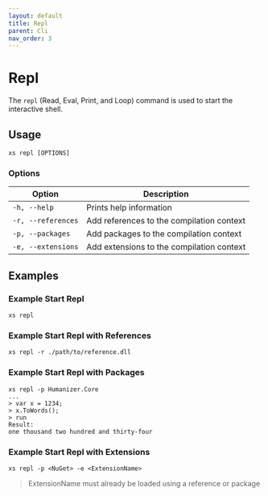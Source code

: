 ```yaml
---
layout: default
title: Repl
parent: Cli
nav_order: 3
---
```


# Repl

The `repl` (Read, Eval, Print, and Loop) command is used to start the interactive shell.

## Usage

```xs repl [OPTIONS]```

### Options

| Option             | Description                               |
|--------------------|-------------------------------------------|
| `-h, --help`       | Prints help information                   |
| `-r, --references` | Add references to the compilation context |
| `-p, --packages`   | Add packages to the compilation context   |
| `-e, --extensions` | Add extensions to the compilation context |

## Examples

### Example Start Repl
```
xs repl
```

### Example Start Repl with References
```
xs repl -r ./path/to/reference.dll
```

### Example Start Repl with Packages
```
xs repl -p Humanizer.Core
...
> var x = 1234;
> x.ToWords();
> run
Result:
one thousand two hundred and thirty-four
```

### Example Start Repl with Extensions
```
xs repl -p <NuGet> -e <ExtensionName>
```
> ExtensionName must already be loaded using a reference or package